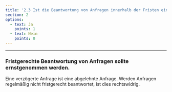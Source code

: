```yaml
---
title: '2.3 Ist die Beantwortung von Anfragen innerhalb der Fristen ein erklärtes Ziel?'
section: 2
options:
  - text: Ja
    points: 1
  - text: Nein
    points: 0
---
```


---

### Fristgerechte Beantwortung von Anfragen sollte ernstgenommen werden.

Eine verzögerte Anfrage ist eine abgelehnte Anfrage. Werden Anfragen regelmäßig nicht fristgerecht beantwortet, ist dies rechtswidrig.
